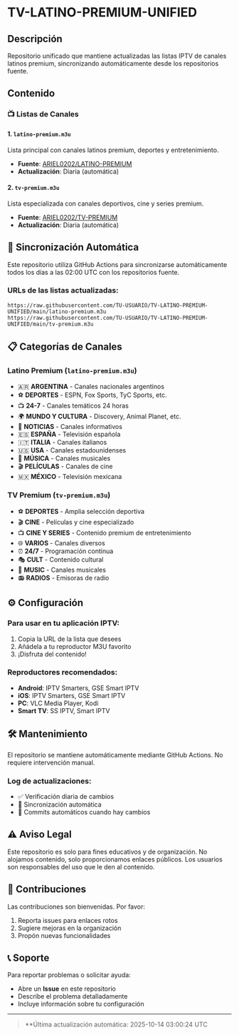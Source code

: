 # TV-LATINO-PREMIUM-UNIFIED

## Descripción
Repositorio unificado que mantiene actualizadas las listas IPTV de canales latinos premium, sincronizando automáticamente desde los repositorios fuente.

## Contenido

### 📺 Listas de Canales

#### 1. `latino-premium.m3u`
Lista principal con canales latinos premium, deportes y entretenimiento.
- **Fuente**: [ARIEL0202/LATINO-PREMIUM](https://github.com/ARIEL0202/LATINO-PREMIUM)
- **Actualización**: Diaria (automática)

#### 2. `tv-premium.m3u`
Lista especializada con canales deportivos, cine y series premium.
- **Fuente**: [ARIEL0202/TV-PREMIUM](https://github.com/ARIEL0202/TV-PREMIUM)
- **Actualización**: Diaria (automática)

## 🔄 Sincronización Automática

Este repositorio utiliza GitHub Actions para sincronizarse automáticamente todos los días a las 02:00 UTC con los repositorios fuente.

### URLs de las listas actualizadas:
```
https://raw.githubusercontent.com/TU-USUARIO/TV-LATINO-PREMIUM-UNIFIED/main/latino-premium.m3u
https://raw.githubusercontent.com/TU-USUARIO/TV-LATINO-PREMIUM-UNIFIED/main/tv-premium.m3u
```

## 📋 Categorías de Canales

### Latino Premium (`latino-premium.m3u`)
- 🇦🇷 **ARGENTINA** - Canales nacionales argentinos
- ⚽ **DEPORTES** - ESPN, Fox Sports, TyC Sports, etc.
- 📺 **24-7** - Canales temáticos 24 horas
- 🌍 **MUNDO Y CULTURA** - Discovery, Animal Planet, etc.
- 📰 **NOTICIAS** - Canales informativos
- 🇪🇸 **ESPAÑA** - Televisión española
- 🇮🇹 **ITALIA** - Canales italianos
- 🇺🇸 **USA** - Canales estadounidenses
- 🎵 **MÚSICA** - Canales musicales
- 🎬 **PELÍCULAS** - Canales de cine
- 🇲🇽 **MÉXICO** - Televisión mexicana

### TV Premium (`tv-premium.m3u`)
- ⚽ **DEPORTES** - Amplia selección deportiva
- 🎬 **CINE** - Películas y cine especializado
- 📺 **CINE Y SERIES** - Contenido premium de entretenimiento
- 🌐 **VARIOS** - Canales diversos
- ⏰ **24/7** - Programación continua
- 🎭 **CULT** - Contenido cultural
- 🎵 **MUSIC** - Canales musicales
- 📻 **RADIOS** - Emisoras de radio

## ⚙️ Configuración

### Para usar en tu aplicación IPTV:
1. Copia la URL de la lista que desees
2. Añádela a tu reproductor M3U favorito
3. ¡Disfruta del contenido!

### Reproductores recomendados:
- **Android**: IPTV Smarters, GSE Smart IPTV
- **iOS**: IPTV Smarters, GSE Smart IPTV  
- **PC**: VLC Media Player, Kodi
- **Smart TV**: SS IPTV, Smart IPTV

## 🛠️ Mantenimiento

El repositorio se mantiene automáticamente mediante GitHub Actions. No requiere intervención manual.

### Log de actualizaciones:
- ✅ Verificación diaria de cambios
- 🔄 Sincronización automática
- 📝 Commits automáticos cuando hay cambios

## ⚠️ Aviso Legal

Este repositorio es solo para fines educativos y de organización. No alojamos contenido, solo proporcionamos enlaces públicos. Los usuarios son responsables del uso que le den al contenido.

## 🤝 Contribuciones

Las contribuciones son bienvenidas. Por favor:
1. Reporta issues para enlaces rotos
2. Sugiere mejoras en la organización
3. Propón nuevas funcionalidades

## 📞 Soporte

Para reportar problemas o solicitar ayuda:
- Abre un **Issue** en este repositorio
- Describe el problema detalladamente
- Incluye información sobre tu configuración

---

> **Última actualización automática: 2025-10-14 03:00:24 UTC